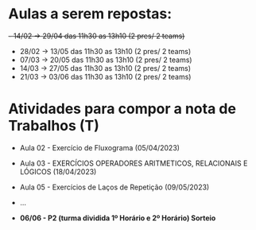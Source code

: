 # Aulas a serem repostas:

~~- 14/02 -> 29/04 das 11h30 as 13h10 (2 pres/ 2 teams)~~ 
- 28/02 -> 13/05 das 11h30 as 13h10 (2 pres/ 2 teams)
- 07/03 -> 20/05 das 11h30 as 13h10 (2 pres/ 2 teams)
- 14/03 -> 27/05 das 11h30 as 13h10 (2 pres/ 2 teams)
- 21/03 -> 03/06 das 11h30 as 13h10 (2 pres/ 2 teams)

# Atividades para compor a nota de Trabalhos (T)
- Aula 02 - Exercício de Fluxograma (05/04/2023)
- Aula 03 - EXERCÍCIOS OPERADORES ARITMETICOS, RELACIONAIS E LÓGICOS (18/04/2023)
- Aula 05 - Exercícios de Laços de Repetição (09/05/2023)
- ...


- **06/06 - P2 (turma dividida 1º Horário e 2º Horário)
Sorteio**
